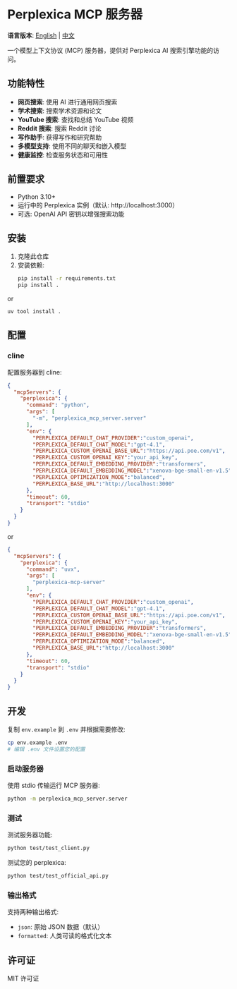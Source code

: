 # Perplexica MCP 服务器

**语言版本**: [English](README.md) | [中文](README_zh.md)

一个模型上下文协议 (MCP) 服务器，提供对 Perplexica AI 搜索引擎功能的访问。

## 功能特性

- **网页搜索**: 使用 AI 进行通用网页搜索
- **学术搜索**: 搜索学术资源和论文  
- **YouTube 搜索**: 查找和总结 YouTube 视频
- **Reddit 搜索**: 搜索 Reddit 讨论
- **写作助手**: 获得写作和研究帮助
- **多模型支持**: 使用不同的聊天和嵌入模型
- **健康监控**: 检查服务状态和可用性

## 前置要求

- Python 3.10+
- 运行中的 Perplexica 实例（默认: http://localhost:3000）
- 可选: OpenAI API 密钥以增强搜索功能

## 安装

1. 克隆此仓库
2. 安装依赖:
   ```bash
   pip install -r requirements.txt
   pip install .
   ```
or
   ```bash
   uv tool install .
   ```
## 配置
### cline
配置服务器到 cline:
```json
{
  "mcpServers": {
    "perplexica": {
      "command": "python",
      "args": [
        "-m", "perplexica_mcp_server.server"
      ],
      "env": {
        "PERPLEXICA_DEFAULT_CHAT_PROVIDER":"custom_openai",
        "PERPLEXICA_DEFAULT_CHAT_MODEL":"gpt-4.1",
        "PERPLEXICA_CUSTOM_OPENAI_BASE_URL":"https://api.poe.com/v1",
        "PERPLEXICA_CUSTOM_OPENAI_KEY":"your_api_key",
        "PERPLEXICA_DEFAULT_EMBEDDING_PROVIDER":"transformers",
        "PERPLEXICA_DEFAULT_EMBEDDING_MODEL":"xenova-bge-small-en-v1.5",
        "PERPLEXICA_OPTIMIZATION_MODE":"balanced",
        "PERPLEXICA_BASE_URL":"http://localhost:3000"
      },
      "timeout": 60,
      "transport": "stdio"
    }
  }
}
```
or
```json
{
  "mcpServers": {
    "perplexica": {
      "command": "uvx",
      "args": [
        "perplexica-mcp-server"
      ],
      "env": {
        "PERPLEXICA_DEFAULT_CHAT_PROVIDER":"custom_openai",
        "PERPLEXICA_DEFAULT_CHAT_MODEL":"gpt-4.1",
        "PERPLEXICA_CUSTOM_OPENAI_BASE_URL":"https://api.poe.com/v1",
        "PERPLEXICA_CUSTOM_OPENAI_KEY":"your_api_key",
        "PERPLEXICA_DEFAULT_EMBEDDING_PROVIDER":"transformers",
        "PERPLEXICA_DEFAULT_EMBEDDING_MODEL":"xenova-bge-small-en-v1.5",
        "PERPLEXICA_OPTIMIZATION_MODE":"balanced",
        "PERPLEXICA_BASE_URL":"http://localhost:3000"
      },
      "timeout": 60,
      "transport": "stdio"
    }
  }
}

```
## 开发

复制 `env.example` 到 `.env` 并根据需要修改:

```bash
cp env.example .env
# 编辑 .env 文件设置您的配置
```

### 启动服务器

使用 stdio 传输运行 MCP 服务器:

```bash
python -m perplexica_mcp_server.server
```

### 测试

测试服务器功能:

```bash
python test/test_client.py
```

测试您的 perplexica:

```bash
python test/test_official_api.py
```

### 输出格式

支持两种输出格式:
- `json`: 原始 JSON 数据（默认）
- `formatted`: 人类可读的格式化文本

## 许可证

MIT 许可证